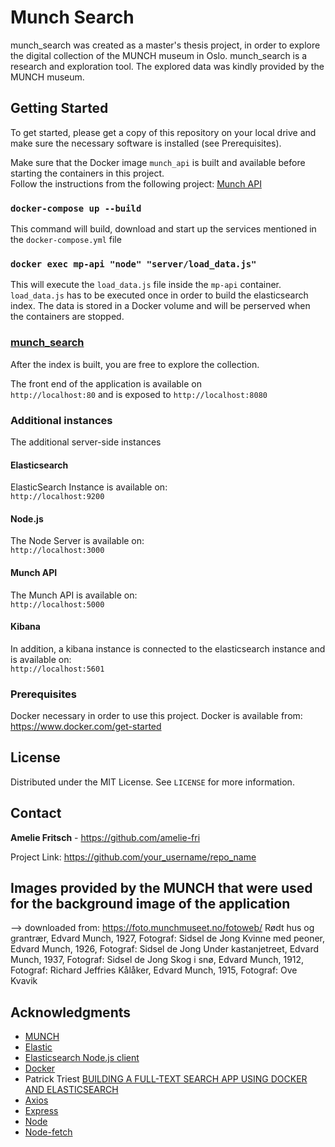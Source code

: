 # Munch Search

munch_search was created as a master's thesis project, in order to explore the digital collection of the MUNCH museum in Oslo. 
munch_search is a research and exploration tool. The explored data was kindly provided by the MUNCH museum.

## Getting Started

To get started, please get a copy of this repository on your local drive and make sure the necessary software is installed (see Prerequisites).

Make sure that the Docker image `munch_api` is built and available before starting the containers in this project.  
Follow the instructions from the following project: [Munch API](https://github.com/amelie-fri/muAPI)

### `docker-compose up --build`

This command will build, download and start up the services mentioned in the `docker-compose.yml` file

### `docker exec mp-api "node" "server/load_data.js"`

This will execute the `load_data.js` file inside the `mp-api` container.
`load_data.js` has to be executed once in order to build the elasticsearch index. The data is stored in a Docker volume and will be perserved when the containers are stopped.

### [munch_search](http://localhost:8080)

After the index is built, you are free to explore the collection.

The front end of the application is available on  
`http://localhost:80` and is exposed to `http://localhost:8080`

### Additional instances

The additional server-side instances

#### Elasticsearch

ElasticSearch Instance is available on:  
`http://localhost:9200`

#### Node.js

The Node Server is available on:  
`http://localhost:3000`

#### Munch API

The Munch API is available on:  
`http://localhost:5000`

#### Kibana

In addition, a kibana instance is connected to the elasticsearch instance and is available on:  
`http://localhost:5601`

### Prerequisites

Docker necessary in order to use this project. Docker is available from:  
https://www.docker.com/get-started

## License

Distributed under the MIT License. See `LICENSE` for more information.

## Contact

**Amelie Fritsch** - https://github.com/amelie-fri

Project Link: https://github.com/your_username/repo_name

## Images provided by the MUNCH that were used for the background image of the application

--> downloaded from: https://foto.munchmuseet.no/fotoweb/
Rødt hus og grantrær, Edvard Munch, 1927, Fotograf: Sidsel de Jong
Kvinne med peoner, Edvard Munch, 1926, Fotograf: Sidsel de Jong
Under kastanjetreet, Edvard Munch, 1937, Fotograf: Sidsel de Jong
Skog i snø, Edvard Munch, 1912, Fotograf: Richard Jeffries
Kålåker, Edvard Munch, 1915, Fotograf: Ove Kvavik

## Acknowledgments

- [MUNCH](https://www.munchmuseet.no/en/)
- [Elastic](https://www.elastic.co/)
- [Elasticsearch Node.js client](https://github.com/elastic/elasticsearch-js)
- [Docker](https://www.docker.com/)
- Patrick Triest [BUILDING A FULL-TEXT SEARCH APP USING DOCKER AND ELASTICSEARCH](https://blog.patricktriest.com/text-search-docker-elasticsearch/)
- [Axios](https://github.com/axios/axios)
- [Express](https://expressjs.com/)
- [Node](https://nodejs.org/en/)
- [Node-fetch](https://www.npmjs.com/package/node-fetch)
